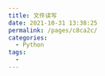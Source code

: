 ```yaml
---
title: 文件读写
date: 2021-10-31 13:38:25
permalink: /pages/c8ca2c/
categories:
  - Python
tags:
  - 
---
```

